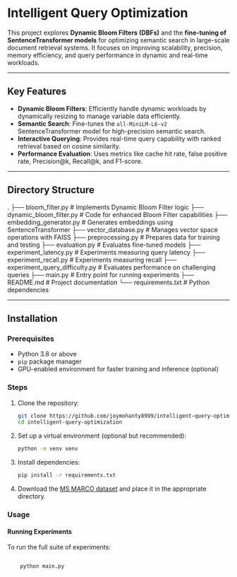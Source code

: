 # Intelligent Query Optimization

This project explores **Dynamic Bloom Filters (DBFs)** and the **fine-tuning of SentenceTransformer models** for optimizing semantic search in large-scale document retrieval systems. It focuses on improving scalability, precision, memory efficiency, and query performance in dynamic and real-time workloads.

---

## Key Features

- **Dynamic Bloom Filters**: Efficiently handle dynamic workloads by dynamically resizing to manage variable data efficiently.
- **Semantic Search**: Fine-tunes the `all-MiniLM-L6-v2` SentenceTransformer model for high-precision semantic search.
- **Interactive Querying**: Provides real-time query capability with ranked retrieval based on cosine similarity.
- **Performance Evaluation**: Uses metrics like cache hit rate, false positive rate, Precision@k, Recall@k, and F1-score.

---

## Directory Structure

.
├── bloom_filter.py            # Implements Dynamic Bloom Filter logic
├── dynamic_bloom_filter.py    # Code for enhanced Bloom Filter capabilities
├── embedding_generator.py     # Generates embeddings using SentenceTransformer
├── vector_database.py         # Manages vector space operations with FAISS
├── preprocessing.py           # Prepares data for training and testing
├── evaluation.py              # Evaluates fine-tuned models
├── experiment_latency.py      # Experiments measuring query latency
├── experiment_recall.py       # Experiments measuring recall
├── experiment_query_difficulty.py  # Evaluates performance on challenging queries
├── main.py                    # Entry point for running experiments
├── README.md                  # Project documentation
└── requirements.txt           # Python dependencies

---

## Installation

### Prerequisites
- Python 3.8 or above
- `pip` package manager
- GPU-enabled environment for faster training and inference (optional)

### Steps

1. Clone the repository:
   ```bash
   git clone https://github.com/joymohanty8999/intelligent-query-optimization.git
   cd intelligent-query-optimization
2.	Set up a virtual environment (optional but recommended):
    ```bash
    python -m venv venv
3. Install dependencies:
    ```bash
    pip install -r requirements.txt
4.	Download the [MS MARCO dataset](https://microsoft.github.io/msmarco/) and place it in the appropriate directory.

### Usage

#### Running Experiments

To run the full suite of experiments:

```bash

    python main.py
```
